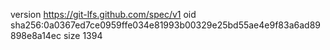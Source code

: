 version https://git-lfs.github.com/spec/v1
oid sha256:0a0367ed7ce0959ffe034e81993b00329e25bd55ae4e9f83a6ad89898e8a14ec
size 1394
